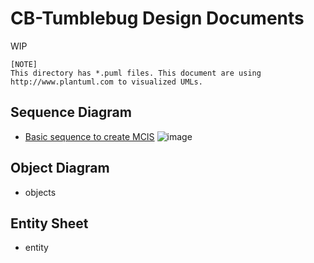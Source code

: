 # CB-Tumblebug Design Documents

WIP

```
[NOTE]
This directory has *.puml files. This document are using
http://www.plantuml.com to visualized UMLs.
```

## Sequence Diagram

* [Basic sequence to create MCIS](http://www.plantuml.com/plantuml/proxy?cache=no&src=https://raw.githubusercontent.com/cloud-barista/cb-tumblebug/main/docs/designUML/seq-create-mcis.puml)
  ![image](https://user-images.githubusercontent.com/5966944/134637428-c3cbb328-7035-4380-8ea7-4e059baf6a72.png)

## Object Diagram

* objects

## Entity Sheet

* entity

